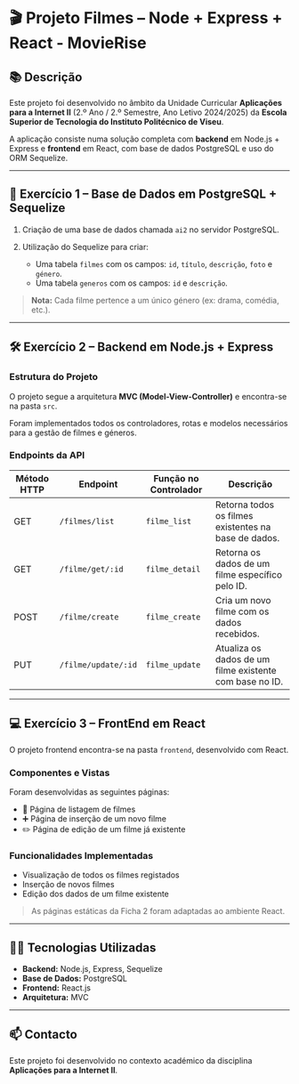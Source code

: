 # 🎬 Projeto Filmes – Node + Express + React - MovieRise

## 📚 Descrição

Este projeto foi desenvolvido no âmbito da Unidade Curricular **Aplicações para a Internet II** (2.º Ano / 2.º Semestre, Ano Letivo 2024/2025) da **Escola Superior de Tecnologia do Instituto Politécnico de Viseu**.

A aplicação consiste numa solução completa com **backend** em Node.js + Express e **frontend** em React, com base de dados PostgreSQL e uso do ORM Sequelize.

---

## 🚀 Exercício 1 – Base de Dados em PostgreSQL + Sequelize

1. Criação de uma base de dados chamada `ai2` no servidor PostgreSQL.

2. Utilização do Sequelize para criar:
   - Uma tabela `filmes` com os campos: `id`, `título`, `descrição`, `foto` e `género`.
   - Uma tabela `generos` com os campos: `id` e `descrição`.

> **Nota:** Cada filme pertence a um único género (ex: drama, comédia, etc.).

---

## 🛠️ Exercício 2 – Backend em Node.js + Express

### Estrutura do Projeto

O projeto segue a arquitetura **MVC (Model-View-Controller)** e encontra-se na pasta `src`.

Foram implementados todos os controladores, rotas e modelos necessários para a gestão de filmes e géneros.

### Endpoints da API

| Método HTTP | Endpoint                                | Função no Controlador | Descrição                                                 |
|-------------|------------------------------------------|------------------------|-----------------------------------------------------------|
| GET         | `/filmes/list`                          | `filme_list`           | Retorna todos os filmes existentes na base de dados.      |
| GET         | `/filme/get/:id`                        | `filme_detail`         | Retorna os dados de um filme específico pelo ID.          |
| POST        | `/filme/create`                         | `filme_create`         | Cria um novo filme com os dados recebidos.                |
| PUT         | `/filme/update/:id`                     | `filme_update`         | Atualiza os dados de um filme existente com base no ID.   |

---

## 💻 Exercício 3 – FrontEnd em React

O projeto frontend encontra-se na pasta `frontend`, desenvolvido com React.

### Componentes e Vistas

Foram desenvolvidas as seguintes páginas:

- 📄 Página de listagem de filmes
- ➕ Página de inserção de um novo filme
- ✏️ Página de edição de um filme já existente

### Funcionalidades Implementadas

- Visualização de todos os filmes registados
- Inserção de novos filmes
- Edição dos dados de um filme existente

> As páginas estáticas da Ficha 2 foram adaptadas ao ambiente React.

---

## 🧑‍💻 Tecnologias Utilizadas

- **Backend:** Node.js, Express, Sequelize
- **Base de Dados:** PostgreSQL
- **Frontend:** React.js
- **Arquitetura:** MVC

---

## 📫 Contacto

Este projeto foi desenvolvido no contexto académico da disciplina **Aplicações para a Internet II**.

